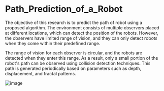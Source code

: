 # Path_Prediction_of_a_Robot
The objective of this research is to predict the path of robot using a proposed algorithm. The environment consists of multiple observers placed at different locations, which can detect the position of the robots. However, the observers have limited range of vision, and they can only detect robots when they come within their predefined range.

The range of vision for each observer is circular, and the robots are detected when they enter this range. As a result, only a small portion of the robot's path can be observed using collision detection techniques. This path is generated periodically based on parameters such as depth, displacement, and fractal patterns.

![image](https://github.com/Prithwi007/Path_Prediction_of_a_Robot/assets/43519651/55de1147-258e-4e85-b7eb-0dc23a8cae3c)


